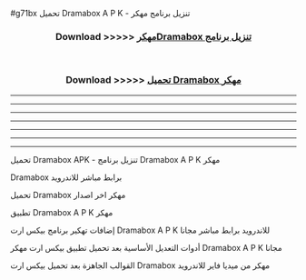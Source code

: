 #g71bx تحميل Dramabox  A P K - تنزيل برنامج مهكر



<div align="center">
<h3>Download >>>>> <a href="https://runaway1.web.app/?sq=Dramabox ">مهكرDramabox  تنزيل برنامج</a></h3><br>

<h3>Download >>>>> <a href="https://runaway1.web.app/?sq=Dramabox ">تحميل Dramabox  مهكر</a></h3>
</div>


----------------------------------------------------------

----------------------------------------------------------

----------------------------------------------------------

----------------------------------------------------------

----------------------------------------------------------

----------------------------------------------------------

----------------------------------------------------------

تحميل Dramabox  APK - تنزيل برنامج Dramabox  A P K مهكر

Dramabox  برابط مباشر للاندرويد

تحميل Dramabox  مهكر اخر اصدار

تطبيق Dramabox  A P K مهكر

إضافات تهكير برنامج بيكس ارت Dramabox  A P K للاندرويد برابط مباشر مجانا

أدوات التعديل الأساسية بعد تحميل تطبيق بيكس ارت مهكر Dramabox  A P K مجانا

القوالب الجاهزة بعد تحميل بيكس ارت Dramabox  مهكر من ميديا فاير للاندرويد


